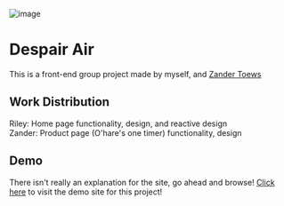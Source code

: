 ![image](https://github.com/riley-ad-clark/despair-air/assets/144390085/c799be07-66cd-4efe-b35a-4f2c4873d336)
# Despair Air
This is a front-end group project made by myself, and <a href="https://github.com/ZphoenixT">Zander Toews</a>
## Work Distribution
Riley: Home page functionality, design, and reactive design <br>
Zander: Product page (O'hare's one timer) functionality, design
## Demo
There isn't really an explanation for the site, go ahead and browse! <a href="https://raw.githack.com/riley-ad-clark/dispair-air/main/index.html">Click here</a> to visit the demo site for this project!
